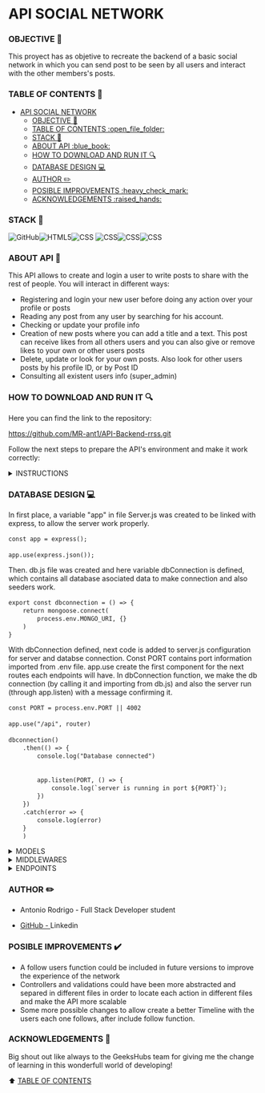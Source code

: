 # API SOCIAL NETWORK

### OBJECTIVE :dart:
This proyect has as objetive to recreate the backend of a basic social network in which you can send post to be seen by all users and interact with the other members's posts.

### TABLE OF CONTENTS :open_file_folder: 
- [API SOCIAL NETWORK](#api-social-network)
    - [OBJECTIVE :dart:](#objective-dart)
    - [TABLE OF CONTENTS :open\_file\_folder:](#table-of-contents-open_file_folder)
    - [STACK :wrench:](#stack-wrench)
    - [ABOUT API :blue\_book:](#about-api-blue_book)
    - [HOW TO DOWNLOAD AND RUN IT :mag:](#how-to-download-and-run-it-mag)
    - [DATABASE DESIGN :computer:](#database-design-computer)
    - [AUTHOR :pencil2:](#author-pencil2)
    - [POSIBLE IMPROVEMENTS :heavy\_check\_mark:](#posible-improvements-heavy_check_mark)
    - [ACKNOWLEDGEMENTS :raised\_hands:](#acknowledgements-raised_hands)

### STACK :wrench:
<img src="https://img.shields.io/badge/GitHub-100000?style=for-the-badge&logo=github&logoColor=white" alt="GitHub" /><img src="https://img.shields.io/badge/Node.js-43853D?style=for-the-badge&logo=node.js&logoColor=white" alt="HTML5" /><img src="https://img.shields.io/badge/Express.js-404D59?style=for-the-badge" alt="CSS"/>
<img src="https://img.shields.io/badge/DOCKER-2020BF?style=for-the-badge&logo=docker&logoColor=white" alt="CSS" /><img src="https://camo.githubusercontent.com/0f98e0edc3ae47a19fac8a8679ba0a4f678ed9872c18771cb53f493b21ddaf90/68747470733a2f2f696d672e736869656c64732e696f2f62616467652f6a61766173636970742d4546443831443f7374796c653d666f722d7468652d6261646765266c6f676f3d6a617661736372697074266c6f676f436f6c6f723d626c61636b" alt="CSS" /><img src="https://camo.githubusercontent.com/7e95531437f8c91626ae46cb69240160dfde5c39c1119c550cd174ba8a19e712/68747470733a2f2f696d672e736869656c64732e696f2f62616467652f4d6f6e676f44422d2532333465613934622e7376673f7374796c653d666f722d7468652d6261646765266c6f676f3d6d6f6e676f6462266c6f676f436f6c6f723d7768697465" alt="CSS" />


### ABOUT API :blue_book:

This API allows to create and login a user to write posts to share with the rest of people. You will interact in different ways:

- Registering and login your new user before doing any action over your profile or posts
- Reading any post from any user by searching for his account.
- Checking or update your profile info
- Creation of new posts where you can add a title and a text. This post can receive likes from all others users and you can also give or remove likes to your own or other users posts
- Delete, update or look for your own posts. Also look for other users posts by his profile ID, or by Post ID
- Consulting all existent users info (super_admin)


### HOW TO DOWNLOAD AND RUN IT :mag: 

Here you can find the link to the repository:

https://github.com/MR-ant1/API-Backend-rrss.git

Follow the next steps to prepare the API's environment and make it work correctly:
<details>
<summary>INSTRUCTIONS</summary>

 1. First install Visual Studio Code, docker, some client (like "Thunder", "Postman" or "Insomnia") and MongoDB Compass. Here I leave the links to download each one. (as client, can be downloaded Postman or Insomnia, or install thunder from the extensions area in visual studio)
- <a href=https://www.docker.com/products/docker-desktop/ >Docker Desktop </a>
- <a href=https://www.mongodb.com/try/download/compass > MongoDB Compass</a>
- <a href=https://www.postman.com/downloads/ > Postman</a>
- <a href=https://code.visualstudio.com/ > Visual studio Code</a>  


 2. Then we open windows powershell and type the next command to download the MongoDB's image
```hash 
docker pull MongoDB
```
seguido de este otro comando para establecer un contenedor con esa imagen. Detras de name, daremos el nombre que queramos al contenedor, despues de -p, estableceremos los puertos que usaremos (siendo el de la derecha el de nuestro equipo) y en ROOT y 1234, introduciremos nuestro usuario y contraseña para este contenedor.
After this command, we type the down here command to create the Mongo container. After name, we choose our container's title, then, after -p we'll set the ports we are using and finally we type our username and password in both words in command.
``` hash
docker run -d -p 27017:27017 --name mongo -v mongo_data:/data/db -e MONGO_INITDB_ROOT_USERNAME=root -e MONGO_INITDB_ROOT_PASSWORD=root mongo:latest
```

3. Create a folder to the proyect, open it and execute this command in console:
``` hash
git: init
```
Una vez lo hayamos hecho, Clonaremos el repositorio con el comando "git clone https://github.com/MR-ant1/Tattoo-API.git"
Once we do it, Clone the repository with command "git clone https://github.com/MR-ant1/Tattoo-API.git

4. Execute in terminal, in order of appaerance, next commands:
``` bash
npm init --y
```
``` bash
npm install
```
5. Create file ".env". Use sample incluided with references needed to introduce our container data and be able to run server and database. 
``` bash
PORT=4001

MONGO_URI=mongodb+srv://Antonio:RvtT3Dhgv1agfpAQ@apitattoo.e78cn4e.mongodb.net/

JWT_SECRET=SECRETO
```
6. Create a new connection in MongoDB Compass. is as simple as copy paste the MONGO_URI link which is over this sentence.

7. Execute seeders through command:
``` bash
npm run seed
```
or
``` bash
node ./src/database/seeders/seeder.js 
```
With this, we'll adding our models and registers to our Database, so we can check all data in compass
8. Run the server with command:
``` bash
npm run dev
```
9. Go to the client an import collection file included in HTTP folder
10. Now you have all prepared to try the different functions from the API. Continue reading to find all instructions about it.
</details>


### DATABASE DESIGN :computer:


In first place, a variable "app" in file Server.js was created to be linked with express, to allow the server work properly.
```
const app = express();

app.use(express.json());
```
Then. db.js file was created and here variable dbConnection is defined, which contains all database asociated data to make connection and also seeders work.
```
export const dbconnection = () => {
    return mongoose.connect(
        process.env.MONGO_URI, {}
    )
}
```
With dbConnection defined, next code is added to server.js configuration for server and databse connection. Const PORT contains port information imported from .env file. app.use create the first component for the next routes each endpoints will have. 
In dbConnection function, we make the db connection (by calling it and importing from db.js) and also the server run (through app.listen) with a message confirming it.
```
const PORT = process.env.PORT || 4002

app.use("/api", router)

dbconnection()
    .then(() => {
        console.log("Database connected")


        app.listen(PORT, () => {
            console.log(`server is running in port ${PORT}`);
        })
    })
    .catch(error => {
        console.log(error)
    }
    )
```
<details>
<summary>MODELS</summary>

The next step is to create models for Users and Posts, what set the properties of this entities and relations between them. This will allow interacting with endpoints in order to add, update, get or delete registers.
![alt text](img/UserModelPic.png)

Las dos últimas que se aprecian, son de los dos tipos de relación utilizados en este proyecto, onetoMany y ManyToOne, al ser role_id una foreign_key de roles, una tabla mas fuerte que Users.
En caso contrario, tenemos appointments al ser Users mas fuerte y haber una columna "user_id" en appointments

![alt text](img/UserModel.png)

In previous picture, the final field called "likes" represent the amount of likes that every post received from users. In this one, we introduce a reference to User to make possible relations with the other model.


</details>
<details>
<summary>MIDDLEWARES</summary>

Their function is to control user's access to the different actions in API. Two middlewares were created, "auth" to check if user has logged in to be able to make any action, and "isSuperAdmin", that checks if user owns this role who has some especial permissions to some endpoints.
We include this middlewares after the route to give an extra comprobation before the endpoint executes, depending on which users we'll allow to make any action.

    AUTH
![alt text](img/AuthMiddlewarePicture.png)
  Auth variable is defined. This will use req, res and next parameters. Then, const Token is defined by taking authorization headers from user and spliting [] characters. 
  Finally, we defined decoded const to verify the token obtained and the secret word definded in .env. If both parameters are correct, req.tokenData is created to use it in endpoints and get userId or UserRole and next function allows to execute next step.

    IS_SUPER_ADMIN
![alt text](img/isSuperAdminMiddlewarePicture.png)
Comprueba si el rolename asociado al user_id del token, es super_admin y da acceso al endpoint limitado a dicho rol.
After we defined req.tokenData, this is used in the other middleware to check if user has a super_admin role in his token and allow him to run "super admin" endpoints.
</details>

<details>
<summary>ENDPOINTS</summary>
<details>
<summary>AUTH ENDPOINTS</summary>

Before anything, to make endpoints work, we create routes. The first part of the route "/api" was located in server to start from here all endpoints. Then, a router file redirects each type of routes to a group (auth endpoints, users endpoints and posts endpoints).
![alt text](img/RouterPicture.png)
Finally, the route ends in each type of endpoints file(auth.routes, user.routes or post.routes) where the method and the end of route are assigned to complete the whole url. /api/users/:id(example)
![alt text](img/PostRoutesPicture.png)
Thanks to this distribution, we have the route separated in different files and dont concentrate all responsability in an unique file (server) where there are other importants processes for the app work.


- Registration: 
![alt text](img/RegisterControllerPicture.png)
First of all, we require to the new user his personal info through the body. Then, some text validations execute with conditionals to detect a wrong characters input, a password's lenght bigger athan allowed or an incorrect email composition, followed by the encryption of the typed password.
We'll go to our client and to make this endpoint work, we are going to type the next route with the POST method (if we imported the endpoint collection, all should be prepared by default):
https://api-backend-rrss-dev-hhmf.1.ie-1.fl0.io/api/auth/register. (POST METHOD)
After this we go to body section and introduce in the "x" place, the next parameters to add to our user:

``` bash
{
  "firstName": "xxxxx",
  "lastName": "xxxxxxx",
  "email": "xxxxxxxxx",
  "password": "xxxxxx"
}
```

- Login:
![alt text](img/LoginControllerPicture.png)
In login, email and password are asked in body, then, same validations take place to check email format and decrypt password. 
Then, a users find is done using the email given in body, once is found, password given and saves are compared, and depending on this, we receive a confirm or a negative response. 
If email and password match with a user in DB, token function run and create a new token unique for the user just logged in, assigning a tokendata which contains user's id and role.
This will be used allowing next comprobations of authenticity in the rest of endpoints reserved to registered users.
Try this endpoint exactly like register, but this time introduce the next route:
https://api-backend-rrss-dev-hhmf.1.ie-1.fl0.io/api/auth/login  (POST METHOD)

When we get the token number in our clients screen, we copy it and will paste it in all endpoints auth>bearer section to identificate. We recommend the use of this credentials to try the API, belongs to a super_admin user and has permission to use all endpoints:
 ``` bash
 "email": "superadmin@superadmin.com",
 "password": "12345678"
```
</details>

<details>
<summary>USER ENDPOINTS</summary>
GET ALL USERS (super_admin): GET -> https://api-backend-rrss-dev-hhmf.1.ie-1.fl0.io/api/users
Brings all user information. Reserved only for super_admin users (to not compromise personal information of users like email. Password appears encrypted)

     
UPDATE PROFILE (super_admin): PUT -> https://api-backend-rrss-dev-hhmf.1.ie-1.fl0.io/api/users
Change all info you want from your profile. You'll find four fields in body. Modify those you want and will be changed in your user in database.
Don't leave any field empty, just type same value if dont wanna change this field.
``` bash
{
    "firstName": "xxxxxxx",
    "lastName": "xxxxxxxx",
    "email": "xxxxxx@xxx.xxx",
    "password": "xxxxxxx"
}
```
GET PROFILE: GET -> https://api-backend-rrss-dev-hhmf.1.ie-1.fl0.io/api/users/profile
By your user ID in token, will take you to your profile info. Only need to paste the token in auth section.

DELETE USER BY ID: DELETE -> https://api-backend-rrss-dev-hhmf.1.ie-1.fl0.io/api/users/profile/ID
Quit any user from db introducing its ID in route where ID is located. Only super admins can use this endpoint. Authentification take place through tokenData.


</details>
<details>
<summary>POSTS ENDPOINTS</summary>
GET ALL POSTS: GET -> https://api-backend-rrss-dev-hhmf.1.ie-1.fl0.io/api/posts
Get all posts from all users. Function availible for all kinf of users to read the different posts and interact with all of them.

GET POST BY ID: GET -> https://api-backend-rrss-dev-hhmf.1.ie-1.fl0.io/api/posts/ID
Bring a specific post from any user adding its ID in the route (replacing ID)

GET OWN POSTS : GET -> https://api-backend-rrss-dev-hhmf.1.ie-1.fl0.io/api/posts/own
Retrieve all posts sent by your user. Only needs de token in auth to work.

GET OTHER USER POSTS : GET -> https://api-backend-rrss-dev-hhmf.1.ie-1.fl0.io/api/users/posts/USERID
Retrieve all posts sent by other user. Insert the user's ID instead of USERID in the route.

CREATE POST : POST -> https://api-backend-rrss-dev-hhmf.1.ie-1.fl0.io/api/posts
Create a new entry in db where you can send a title and a description to the post. All users will be able to read it. Insert both fields in body

UPDATE POST BY ID : PUT -> https://api-backend-rrss-dev-hhmf.1.ie-1.fl0.io/api/posts/ID
Change your post's title or description using this endpoint. Only can edit post owned by your user. Introduce post ID in route and write your new values in body. If its not your post, an error advises you.

DELETE POST BY ID : DELETE -> https://api-backend-rrss-dev-hhmf.1.ie-1.fl0.io/api/posts/ID
Erase an entry which belong to your user and you dont want to have anymore. Introduce its ID in route and if it belongs to your account, bye bye post.

LIKE A POST : PUT -> https://api-backend-rrss-dev-hhmf.1.ie-1.fl0.io/api/posts/ID
Introduce the ID in route of the post you wanna like and instantanely, the post will show your like at the same time your profile will show your liked posts.

</details>
</details>

###  AUTHOR :pencil2:
- Antonio Rodrigo - Full Stack Developer student

- <a href="https://github.com/MR-ant1">GitHub - <a>Linkedin</a>

### POSIBLE IMPROVEMENTS :heavy_check_mark: 

- A follow users function could be included in future versions to improve the experience of the network
- Controllers and validations could have been more abstracted and separed in different files in order to locate each action in different files and make the API more scalable
- Some more possible changes to allow create a better Timeline with the users each one follows, after include follow function.

### ACKNOWLEDGEMENTS :raised_hands:
Big shout out like always to the GeeksHubs team for giving me the change of learning in this wonderfull world of developing! 


[def]: #Acknowledgements-

:arrow_up: [TABLE OF CONTENTS](#TABLE_OF_CONTENTS-open_file_folder)
